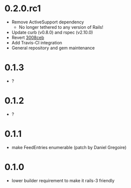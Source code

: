 # 0.2.0.rc1
* Remove ActiveSupport dependency
  * No longer tethered to any version of Rails!
* Update curb (v0.8.0) and rspec (v2.10.0)
* Revert [3008ceb](https://github.com/pauldix/feedzirra/commit/3008ceb338df1f4c37a211d0aab8a6ad4f584dbc)
* Add Travis-CI integration
* General repository and gem maintenance

# 0.1.3
* ?

# 0.1.2
* ?

# 0.1.1
* make FeedEntries enumerable (patch by Daniel Gregoire)

# 0.1.0
* lower builder requirement to make it rails-3 friendly
